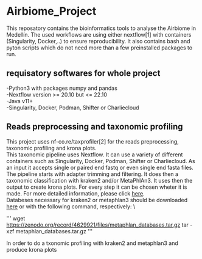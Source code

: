 # Airbiome_Project
This reposatory contains the bioinformatics tools to analyse the Airbiome in Medellín.
The used workflows are using either nextflow[1] with containers (Singularity, Docker,..) to ensure reproducibility.
It also contains bash and pyton scripts which do not need more than a few preinstalled packages to run.
## requisatory softwares for whole project
-Python3 with packages numpy and pandas \
-Nextflow version >= 20.10 but <=  22.10 \
-Java v11+ \
-Singularity, Docker, Podman, Shifter or Charliecloud 
## Reads preprocessing and taxonomic profiling 
This project uses nf-co.re/taxprofiler[2] for the reads preprocessing, taxonomic profiling and krona plots.  
This taxonomic pipeline  uses Nextflow. It can use a variety of different 
containers such as Singularity, Docker, Podman, Shifter or Charliecloud. As an input it accepts single or 
paired end fastq or even single end fasta files. The pipeline starts with adapter trimming and filtering. 
It does then a taxonomic classification with kraken2 and/or MetaPhlAn3. It uses then the output to create krona plots. 
For every step it can be chosen wheter it is made. For more detailed information, please click [here](https://nf-co.re/taxprofiler/1.0.0). \
Databeses necessary for kraken2 or metaphlan3 should be downloaded [here](https://benlangmead.github.io/aws-indexes/k2) or with the following command, respectively: \

'''
wget https://zenodo.org/record/4629921/files/metaphlan_databases.tar.gz
tar -xzf metaphlan_databases.tar.gz
'''

In order to do a txonomic profiling with kraken2 and metaphlan3 and produce krona plots

